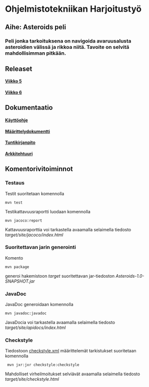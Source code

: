 # Ohjelmistotekniikan Harjoitustyö
## Aihe: Asteroids peli
### Peli jonka tarkoituksena on navigoida avaruusalusta asteroidien välissä ja rikkoa niitä. Tavoite on selvitä mahdollisimman pitkään.

## Releaset

#### [Viikko 5 ](https://github.com/KalliMiika/ot-harjoitusty-/releases/tag/viikko5)
#### [Viikko 6 ](https://github.com/KalliMiika/ot-harjoitusty-/releases/tag/Viikko6)

## Dokumentaatio

#### [Käyttöohje](https://github.com/KalliMiika/ot-harjoitusty-/blob/master/dokumentointi/käyttöohje.md)
#### [Määrittelydokumentti](https://github.com/KalliMiika/ot-harjoitusty-/blob/master/dokumentointi/vaatimusmaarittely.md)
#### [Tuntikirjanpito](https://github.com/KalliMiika/ot-harjoitusty-/blob/master/dokumentointi/tuntikirjanpito.md)
#### [Arkkitehtuuri](https://github.com/KalliMiika/ot-harjoitusty-/blob/master/dokumentointi/arkkitehtuuri.md)

## Komentorivitoiminnot

### Testaus

Testit suoritetaan komennolla

```
mvn test
```

Testikattavuusraportti luodaan komennolla

```
mvn jacoco:report
```

Kattavuusraporttia voi tarkastella avaamalla selaimella tiedosto _target/site/jacoco/index.html_

### Suoritettavan jarin generointi

Komento

```
mvn package
```

generoi hakemistoon _target_ suoritettavan jar-tiedoston _Asteroids-1.0-SNAPSHOT.jar_

### JavaDoc

JavaDoc generoidaan komennolla

```
mvn javadoc:javadoc
```

JavaDocia voi tarkastella avaamalla selaimella tiedosto _target/site/apidocs/index.html_

### Checkstyle

Tiedostoon [checkstyle.xml](https://github.com/KalliMiika/ot-harjoitusty-/blob/master/Asteroids/checkstyle.xml) määrittelemät tarkistukset suoritetaan komennolla

```
 mvn jxr:jxr checkstyle:checkstyle
```

Mahdolliset virheilmoitukset selviävät avaamalla selaimella tiedosto _target/site/checkstyle.html_
